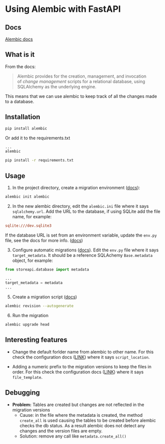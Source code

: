 # Using Alembic with FastAPI

## Docs

[Alembic docs](https://alembic.sqlalchemy.org/en/latest/index.html)

## What is it

From the docs:

> Alembic provides for the creation, management, and invocation of _change management_ scripts for a relational database, using SQLAlchemy as the underlying engine.

This means that we can use alembic to keep track of all the changes made to a database. 


## Installation

```bash
pip install alembic
```

Or add it to the requirements.txt

```requirements.txt
...
alembic
```

```bash
pip install -r requirements.txt
```
## Usage

1. In the project directory, create a migration environment ([docs](https://alembic.sqlalchemy.org/en/latest/tutorial.html#creating-an-environment)):
```bash
alembic init alembic
```

2. In the new alembic directory, edit the `alembic.ini` file where it says `sqlalchemy.url`. Add the URL to the database, if using SQLite add the file name, for example:
```ini
sqlite:///dev.sqlite3
```

If the database URL is set from an environment variable, update the `env.py` file, see the docs for more info. ([docs](https://alembic.sqlalchemy.org/en/latest/tutorial.html#editing-the-ini-file))

3. Configure automatic migrations ([docs](https://alembic.sqlalchemy.org/en/latest/autogenerate.html#auto-generating-migrations)). Edit the `env.py` file where it says `target_metadata`. It should be a reference SQLAchemy `Base.metadata` object, for example:

```python
from storeapi.database import metadata

...
target_metadata = metadata
...
```

5. Create a migration script ([docs](https://alembic.sqlalchemy.org/en/latest/tutorial.html#create-a-migration-script))
```bash
alembic revision --autogenerate
```

6. Run the migration 
```bash
alembic upgrade head
```

## Interesting features

- Change the default forlder name from alembic to other name. For this check the configuration docs ([LINK](https://alembic.sqlalchemy.org/en/latest/tutorial.html#editing-the-ini-file)) where it says `script_location`.

- Adding a numeric prefix to the migration versions to keep the files in order. For this check the configuration docs ([LINK](https://alembic.sqlalchemy.org/en/latest/tutorial.html#editing-the-ini-file)) where it says `file_template`.

## Debugging

- **Problem:** Tables are created but changes are not reflected in the migration versions
	- Cause: in the file where the metadata is created, the method `create_all` is used causing the tables to be created before alembic checks the db status. As a result alembic does not detect any changes and the version files are empty. 
	- Solution: remove any call like `metadata.create_all()`